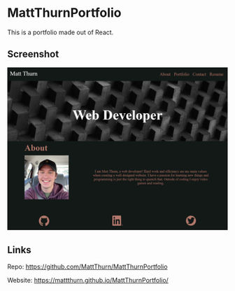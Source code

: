 # MattThurnPortfolio

This is a portfolio made out of React.

## Screenshot

![screenshot of website](src/assets/images/demo.png)

## Links

Repo: https://github.com/MattThurn/MattThurnPortfolio

Website: https://mattthurn.github.io/MattThurnPortfolio/
